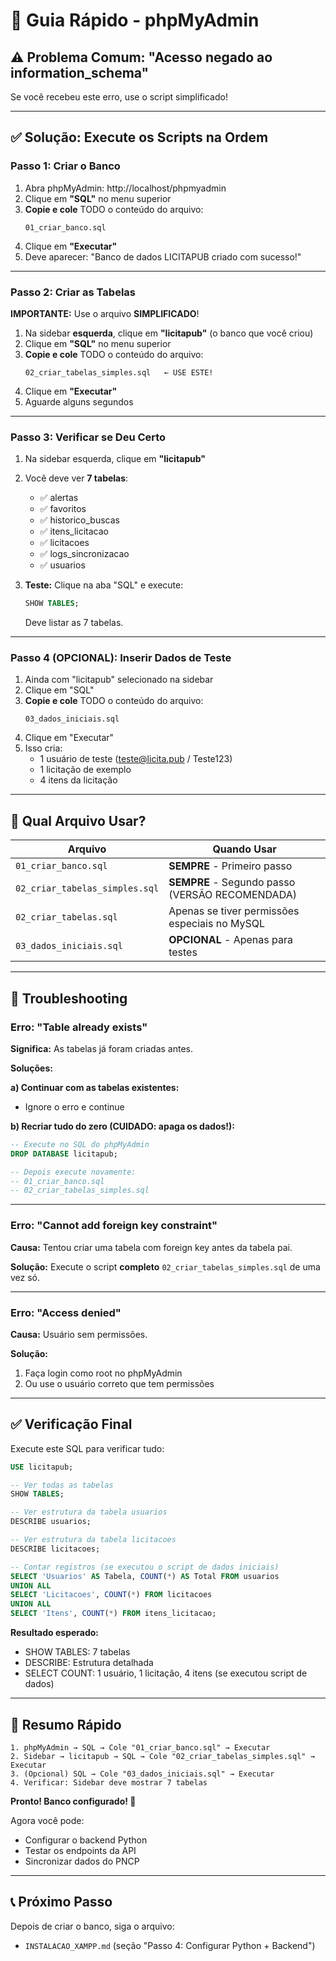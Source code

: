 # 🚀 Guia Rápido - phpMyAdmin

## ⚠️ Problema Comum: "Acesso negado ao information_schema"

Se você recebeu este erro, use o script simplificado!

---

## ✅ Solução: Execute os Scripts na Ordem

### **Passo 1: Criar o Banco**

1. Abra phpMyAdmin: http://localhost/phpmyadmin
2. Clique em **"SQL"** no menu superior
3. **Copie e cole** TODO o conteúdo do arquivo:
   ```
   01_criar_banco.sql
   ```
4. Clique em **"Executar"**
5. Deve aparecer: "Banco de dados LICITAPUB criado com sucesso!"

---

### **Passo 2: Criar as Tabelas**

**IMPORTANTE:** Use o arquivo **SIMPLIFICADO**!

1. Na sidebar **esquerda**, clique em **"licitapub"** (o banco que você criou)
2. Clique em **"SQL"** no menu superior
3. **Copie e cole** TODO o conteúdo do arquivo:
   ```
   02_criar_tabelas_simples.sql   ← USE ESTE!
   ```
4. Clique em **"Executar"**
5. Aguarde alguns segundos

---

### **Passo 3: Verificar se Deu Certo**

1. Na sidebar esquerda, clique em **"licitapub"**
2. Você deve ver **7 tabelas**:
   - ✅ alertas
   - ✅ favoritos
   - ✅ historico_buscas
   - ✅ itens_licitacao
   - ✅ licitacoes
   - ✅ logs_sincronizacao
   - ✅ usuarios

3. **Teste:** Clique na aba "SQL" e execute:
   ```sql
   SHOW TABLES;
   ```
   Deve listar as 7 tabelas.

---

### **Passo 4 (OPCIONAL): Inserir Dados de Teste**

1. Ainda com "licitapub" selecionado na sidebar
2. Clique em "SQL"
3. **Copie e cole** TODO o conteúdo do arquivo:
   ```
   03_dados_iniciais.sql
   ```
4. Clique em "Executar"
5. Isso cria:
   - 1 usuário de teste (teste@licita.pub / Teste123)
   - 1 licitação de exemplo
   - 4 itens da licitação

---

## 📁 Qual Arquivo Usar?

| Arquivo | Quando Usar |
|---------|-------------|
| `01_criar_banco.sql` | **SEMPRE** - Primeiro passo |
| `02_criar_tabelas_simples.sql` | **SEMPRE** - Segundo passo (VERSÃO RECOMENDADA) |
| `02_criar_tabelas.sql` | Apenas se tiver permissões especiais no MySQL |
| `03_dados_iniciais.sql` | **OPCIONAL** - Apenas para testes |

---

## 🐛 Troubleshooting

### Erro: "Table already exists"

**Significa:** As tabelas já foram criadas antes.

**Soluções:**

**a) Continuar com as tabelas existentes:**
- Ignore o erro e continue

**b) Recriar tudo do zero (CUIDADO: apaga os dados!):**
```sql
-- Execute no SQL do phpMyAdmin
DROP DATABASE licitapub;

-- Depois execute novamente:
-- 01_criar_banco.sql
-- 02_criar_tabelas_simples.sql
```

---

### Erro: "Cannot add foreign key constraint"

**Causa:** Tentou criar uma tabela com foreign key antes da tabela pai.

**Solução:** Execute o script **completo** `02_criar_tabelas_simples.sql` de uma vez só.

---

### Erro: "Access denied"

**Causa:** Usuário sem permissões.

**Solução:**
1. Faça login como root no phpMyAdmin
2. Ou use o usuário correto que tem permissões

---

## ✅ Verificação Final

Execute este SQL para verificar tudo:

```sql
USE licitapub;

-- Ver todas as tabelas
SHOW TABLES;

-- Ver estrutura da tabela usuarios
DESCRIBE usuarios;

-- Ver estrutura da tabela licitacoes
DESCRIBE licitacoes;

-- Contar registros (se executou o script de dados iniciais)
SELECT 'Usuarios' AS Tabela, COUNT(*) AS Total FROM usuarios
UNION ALL
SELECT 'Licitacoes', COUNT(*) FROM licitacoes
UNION ALL
SELECT 'Itens', COUNT(*) FROM itens_licitacao;
```

**Resultado esperado:**
- SHOW TABLES: 7 tabelas
- DESCRIBE: Estrutura detalhada
- SELECT COUNT: 1 usuário, 1 licitação, 4 itens (se executou script de dados)

---

## 🎯 Resumo Rápido

```
1. phpMyAdmin → SQL → Cole "01_criar_banco.sql" → Executar
2. Sidebar → licitapub → SQL → Cole "02_criar_tabelas_simples.sql" → Executar
3. (Opcional) SQL → Cole "03_dados_iniciais.sql" → Executar
4. Verificar: Sidebar deve mostrar 7 tabelas
```

**Pronto! Banco configurado! 🎉**

Agora você pode:
- Configurar o backend Python
- Testar os endpoints da API
- Sincronizar dados do PNCP

---

## 📞 Próximo Passo

Depois de criar o banco, siga o arquivo:
- `INSTALACAO_XAMPP.md` (seção "Passo 4: Configurar Python + Backend")
